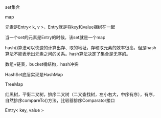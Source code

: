 set集合

map

元素是Entry< k, v >，Entry就是将key和value捆绑在一起

当一个set的元素是Entry的时候，该set就是一个map

hash()算法可以快速的计算出存、取的地址，存和取元素的效率很高，但是hash算法不能表示出元素之间的关系。hash算法决定了集合是无序的。

数组+链表，bucket桶结构，hash冲突

HashSet底层实现是HashMap

TreeMap

红黑树，平衡二叉树，排序二叉树（二叉查找树，左小右大，中序有序），有序，自然排序compareTo()方法，比较器排序Comparator接口

Entry< key, value >